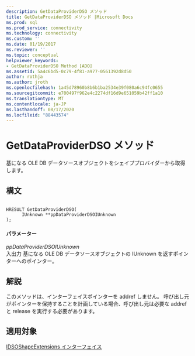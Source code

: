```yaml
---
description: GetDataProviderDSO メソッド
title: GetDataProviderDSO メソッド |Microsoft Docs
ms.prod: sql
ms.prod_service: connectivity
ms.technology: connectivity
ms.custom: ''
ms.date: 01/19/2017
ms.reviewer: ''
ms.topic: conceptual
helpviewer_keywords:
- GetDataProviderDSO Method [ADO]
ms.assetid: 5a4c6bd5-0c79-4f81-a977-0561392d8d50
author: rothja
ms.author: jroth
ms.openlocfilehash: 1a45d78960b8b6b1ba2534e39f080a6c94fc0655
ms.sourcegitcommit: e700497f962e4c2274df16d9e651059b42ff1a10
ms.translationtype: MT
ms.contentlocale: ja-JP
ms.lasthandoff: 08/17/2020
ms.locfileid: "88443574"
---
```

# <a name="getdataproviderdso-method"></a>GetDataProviderDSO メソッド
基になる OLE DB データソースオブジェクトをシェイププロバイダーから取得します。  
  
## <a name="syntax"></a>構文  
  
```  
  
HRESULT GetDataProviderDSO(  
      IUnknown **ppDataProviderDSOIUnknown  
);  
```  
  
#### <a name="parameters"></a>パラメーター  
 *ppDataProviderDSOIUnknown*  
 入出力 基になる OLE DB データソースオブジェクトの IUnknown を返すポインターへのポインター。  
  
## <a name="remarks"></a>解説  
 このメソッドは、インターフェイスポインターを addref しません。 呼び出し元がポインターを保持することを計画している場合、呼び出し元は必要な addref と release を実行する必要があります。  
  
## <a name="applies-to"></a>適用対象  
 [IDSOShapeExtensions インターフェイス](../../../ado/reference/ado-api/idsoshapeextensions-interface.md)
